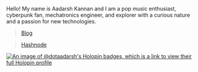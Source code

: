 Hello! My name is Aadarsh Kannan and I am a pop music enthusiast, cyberpunk fan, mechatronics engineer, and explorer with a curious nature and a passion for new technologies.

> [Blog](https://aadarsh-blog.vercel.app/)

> [Hashnode](https://aadarshkannan.hashnode.dev/)


[![An image of @dotaadarsh's Holopin badges, which is a link to view their full Holopin profile](https://holopin.me/dotaadarsh)](https://holopin.io/@dotaadarsh)
